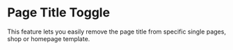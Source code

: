 # Page Title Toggle

This feature lets you easily remove the page title from specific single pages, shop or homepage template.
